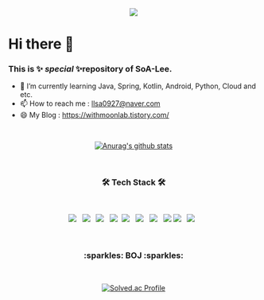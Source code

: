 <div align=center>
<a href="https://hits.seeyoufarm.com"><img src="https://hits.seeyoufarm.com/api/count/incr/badge.svg?url=https%3A%2F%2Fgithub.com%2FSoA-Lee&count_bg=%2379C83D&title_bg=%23555555&icon=moleculer.svg&icon_color=%23FFFFFF&title=hits&edge_flat=false"/></a></div>

# Hi there 👋

### This is ✨ _special_ ✨repository of SoA-Lee.

- 🌱 I’m currently learning Java, Spring, Kotlin, Android, Python, Cloud and etc.
- 📫 How to reach me : llsa0927@naver.com
- 😄 My Blog : https://withmoonlab.tistory.com/
</br>
<div align="center">

[![Anurag's github stats](https://github-readme-stats.vercel.app/api?username=SoA-Lee)](https://github.com/anuraghazra/github-readme-stats)

</div>
</br>
<h3 align="center"><b>🛠 Tech Stack 🛠</b></h3>
</br>
<p align="center">
<img src="https://img.shields.io/badge/Java-007396?style=flat-square&logo=Java&logoColor=white"/></a> &nbsp 
<img src="https://img.shields.io/badge/Spring-3DDC84?style=flat-square&logo=Spring&logoColor=white"/></a> &nbsp 
<img src="https://img.shields.io/badge/Kotlin-A8B9CC?style=flat-square&logo=Kotlin&logoColor=white"/></a> &nbsp 
<img src="https://img.shields.io/badge/Android-00599C?style=flat-square&logo=Android%2B%2B&logoColor=white"/></a>&nbsp
<img src="https://img.shields.io/badge/Python-3776AB?style=flat-square&logo=Python&logoColor=white"/></a> &nbsp
<img src="https://img.shields.io/badge/HTML5-E34F26?style=flat-square&logo=HTML5&logoColor=white"/></a> &nbsp
<img src="https://img.shields.io/badge/CSS3-1572B6?style=flat-square&logo=CSS3&logoColor=white"/></a> &nbsp
<img src="https://img.shields.io/badge/JavaScript-F7DF1E?style=flat-square&logo=JavaScript&logoColor=white"/></a> 
<!-- <img src="https://img.shields.io/badge/Node.js-339933?style=flat-square&logo=Node.js&logoColor=white"/></a> &nbsp -->
<img src="https://img.shields.io/badge/MySQL-4479A1?style=flat-square&logo=MySQL&logoColor=white"/></a> &nbsp
<img src="https://img.shields.io/badge/Microsoft Azure-0078D4?style=flat-square&logo=MicrosoftAzure&logoColor=white"/></a> &nbsp  </p>

</br>
<h3 align="center"><b>:sparkles: BOJ :sparkles:</b></h3>
</br>

<div align="center">

[![Solved.ac Profile](http://mazassumnida.wtf/api/v2/generate_badge?boj=llsa0927)](https://solved.ac/llsa0927/) 
<!-- ![mazandi profile](http://mazandi.herokuapp.com/api?handle=llsa0927&theme=cold) -->



<!-- 🔭 I’m currently working on ... -->
<!-- 👯 I’m looking to collaborate on ... -->
<!-- 🤔 I’m looking for help with ...-->
<!-- - 💬 Ask me about ... -->
<!--- ⚡ Fun fact: ... -->

